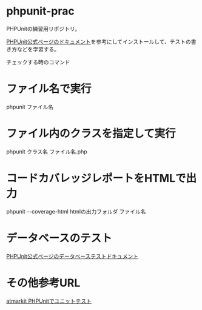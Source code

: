 phpunit-prac
============

PHPUnitの練習用リポジトリ。

[PHPUnit公式ページのドキュメント](https://phpunit.de/manual/current/ja/writing-tests-for-phpunit.html)を参考にしてインストールして、テストの書き方などを学習する。

チェックする時のコマンド

# ファイル名で実行
phpunit ファイル名

# ファイル内のクラスを指定して実行
phpunit クラス名 ファイル名.php

# コードカバレッジレポートをHTMLで出力
phpunit --coverage-html htmlの出力フォルダ ファイル名

# データベースのテスト
[PHPUnit公式ページのデータベーステストドキュメント](https://phpunit.de/manual/current/ja/database.html)

# その他参考URL
[atmarkit PHPUnitでユニットテスト](http://www.atmarkit.co.jp/ait/articles/0911/12/news105.html)
